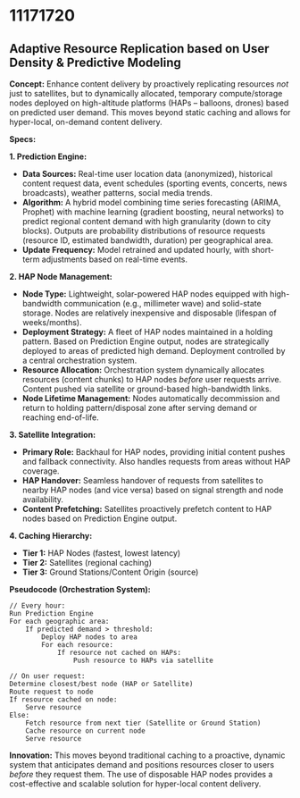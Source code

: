 # 11171720

## Adaptive Resource Replication based on User Density & Predictive Modeling

**Concept:** Enhance content delivery by proactively replicating resources *not* just to satellites, but to dynamically allocated, temporary compute/storage nodes deployed on high-altitude platforms (HAPs – balloons, drones) based on predicted user demand. This moves beyond static caching and allows for hyper-local, on-demand content delivery.

**Specs:**

**1. Prediction Engine:**

*   **Data Sources:** Real-time user location data (anonymized), historical content request data, event schedules (sporting events, concerts, news broadcasts), weather patterns, social media trends.
*   **Algorithm:** A hybrid model combining time series forecasting (ARIMA, Prophet) with machine learning (gradient boosting, neural networks) to predict regional content demand with high granularity (down to city blocks).  Outputs are probability distributions of resource requests (resource ID, estimated bandwidth, duration) per geographical area.
*   **Update Frequency:** Model retrained and updated hourly, with short-term adjustments based on real-time events.

**2. HAP Node Management:**

*   **Node Type:**  Lightweight, solar-powered HAP nodes equipped with high-bandwidth communication (e.g., millimeter wave) and solid-state storage. Nodes are relatively inexpensive and disposable (lifespan of weeks/months).
*   **Deployment Strategy:** A fleet of HAP nodes maintained in a holding pattern. Based on Prediction Engine output, nodes are strategically deployed to areas of predicted high demand.  Deployment controlled by a central orchestration system.
*   **Resource Allocation:** Orchestration system dynamically allocates resources (content chunks) to HAP nodes *before* user requests arrive. Content pushed via satellite or ground-based high-bandwidth links.  
*   **Node Lifetime Management:** Nodes automatically decommission and return to holding pattern/disposal zone after serving demand or reaching end-of-life.

**3.  Satellite Integration:**

*   **Primary Role:**  Backhaul for HAP nodes, providing initial content pushes and fallback connectivity.  Also handles requests from areas without HAP coverage.
*   **HAP Handover:** Seamless handover of requests from satellites to nearby HAP nodes (and vice versa) based on signal strength and node availability.
*   **Content Prefetching:** Satellites proactively prefetch content to HAP nodes based on Prediction Engine output.

**4.  Caching Hierarchy:**

*   **Tier 1:** HAP Nodes (fastest, lowest latency)
*   **Tier 2:** Satellites (regional caching)
*   **Tier 3:** Ground Stations/Content Origin (source)

**Pseudocode (Orchestration System):**

```
// Every hour:
Run Prediction Engine
For each geographic area:
    If predicted demand > threshold:
        Deploy HAP nodes to area
        For each resource:
            If resource not cached on HAPs:
                Push resource to HAPs via satellite

// On user request:
Determine closest/best node (HAP or Satellite)
Route request to node
If resource cached on node:
    Serve resource
Else:
    Fetch resource from next tier (Satellite or Ground Station)
    Cache resource on current node
    Serve resource
```

**Innovation:** This moves beyond traditional caching to a proactive, dynamic system that anticipates demand and positions resources closer to users *before* they request them. The use of disposable HAP nodes provides a cost-effective and scalable solution for hyper-local content delivery.